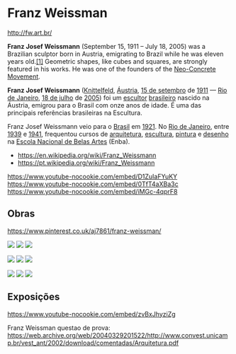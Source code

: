 # Franz Weissman
http://fw.art.br/

**Franz Josef Weissmann** (September 15, 1911 – July 18, 2005) was a Brazilian sculptor born in Austria, emigrating to Brazil while he was eleven years old.[[1]](https://en.wikipedia.org/wiki/Franz_Weissmann#cite_note-1) Geometric shapes, like cubes and squares, are strongly featured in his works. He was one of the founders of the [Neo-Concrete Movement](https://en.wikipedia.org/wiki/Neo-Concrete_Movement).

**Franz Josef Weissmann** ([Knittelfeld](https://pt.wikipedia.org/wiki/Knittelfeld), [Áustria](https://pt.wikipedia.org/wiki/%C3%81ustria), [15 de setembro](https://pt.wikipedia.org/wiki/15_de_setembro) de [1911](https://pt.wikipedia.org/wiki/1911) — [Rio de Janeiro](https://pt.wikipedia.org/wiki/Rio_de_Janeiro_(cidade)), [18 de julho](https://pt.wikipedia.org/wiki/18_de_julho) de [2005](https://pt.wikipedia.org/wiki/2005)) foi um [escultor](https://pt.wikipedia.org/wiki/Escultura) [brasileiro](https://pt.wikipedia.org/wiki/Brasil) nascido na Áustria, emigrou para o Brasil com onze anos de idade. É uma das principais referências brasileiras na Escultura.

Franz Josef Weissmann veio para o [Brasil](https://pt.wikipedia.org/wiki/Brasil) em [1921](https://pt.wikipedia.org/wiki/1921). No [Rio de Janeiro](https://pt.wikipedia.org/wiki/Rio_de_Janeiro_(cidade)), entre [1939](https://pt.wikipedia.org/wiki/1939) e [1941](https://pt.wikipedia.org/wiki/1941), frequentou cursos de [arquitetura](https://pt.wikipedia.org/wiki/Arquitetura), [escultura](https://pt.wikipedia.org/wiki/Escultura), [pintura](https://pt.wikipedia.org/wiki/Pintura) e [desenho](https://pt.wikipedia.org/wiki/Desenho) na [Escola Nacional de Belas Artes](https://pt.wikipedia.org/wiki/Escola_Nacional_de_Belas_Artes) (Enba).

- https://en.wikipedia.org/wiki/Franz_Weissmann
- https://pt.wikipedia.org/wiki/Franz_Weissmann

<row>

https://www.youtube-nocookie.com/embed/D1ZuIaFYuKY
https://www.youtube-nocookie.com/embed/0TfT4aXBa3c
https://www.youtube-nocookie.com/embed/iMGc-4qprF8

</row>

## Obras

https://www.pinterest.co.uk/aj7861/franz-weissman/

<row>

![](cri_000000379294.jpg)
![](https://d1o6h00a1h5k7q.cloudfront.net/imagens/img_g/4433/1770089.jpg)
![](https://static.wixstatic.com/media/eedc35_ae2c75420b1d41a39a995bdc4c36af05~mv2_d_4608_3456_s_4_2.jpg/v1/fill/w_1228,h_920,al_c,q_85,usm_0.66_1.00_0.01/eedc35_ae2c75420b1d41a39a995bdc4c36af05~mv2_d_4608_3456_s_4_2.jpg)

</row>

<row>

![](https://i.pinimg.com/originals/4f/dd/37/4fdd37f6af2c24bea5104e27d2670c91.jpg)
![](s_C22F8ECC04DEEB94258F3B138EF072658EB9998199A3B1179E759BD384715E57_1598704932271_https+__i.pinimg.com_originals_91_d0_20_91d020a44137650724fa8621ba9c5a2d.jpg)
![](s_C22F8ECC04DEEB94258F3B138EF072658EB9998199A3B1179E759BD384715E57_1598705183568_https+__i.pinimg.com_originals_aa_17_0e_aa170e819c567404e16fa79996283c19.jpg)

</row>

<row>

![](http://fw.art.br/img/0058.gif)
![](http://fw.art.br/img/0089.gif)
![](http://fw.art.br/img/0158.gif)

</row>

## Exposições

https://www.youtube-nocookie.com/embed/zvBxJhyziZg

Franz Weissman questao de prova: https://web.archive.org/web/20040329201522/http://www.convest.unicamp.br/vest_ant/2002/download/comentadas/Arquitetura.pdf
